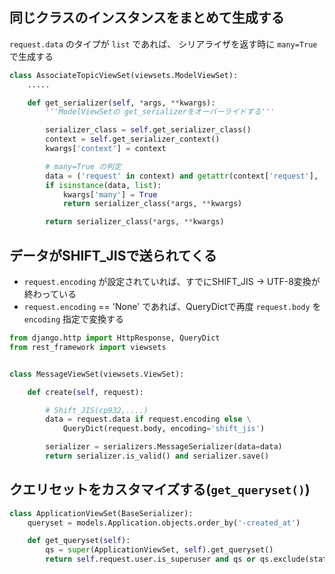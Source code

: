## 同じクラスのインスタンスをまとめて生成する

`request.data` のタイプが `list` であれば、 シリアライザを返す時に `many=True` で生成する

~~~py
class AssociateTopicViewSet(viewsets.ModelViewSet):
    .....

    def get_serializer(self, *args, **kwargs):
        '''ModelViewSetの get_serializerをオーバーライドする'''

        serializer_class = self.get_serializer_class()
        context = self.get_serializer_context()
        kwargs['context'] = context

        # many=True の判定
        data = ('request' in context) and getattr(context['request'], 'data', None)
        if isinstance(data, list):
            kwargs['many'] = True
            return serializer_class(*args, **kwargs)

        return serializer_class(*args, **kwargs)
~~~        


## データがSHIFT_JISで送られてくる

- `request.encoding` が設定されていれば、すでにSHIFT_JIS -> UTF-8変換が終わっている
- `request.encoding` == 'None' であれば、QueryDictで再度 `request.body` を `encoding` 指定で変換する

~~~py
from django.http import HttpResponse, QueryDict
from rest_framework import viewsets


class MessageViewSet(viewsets.ViewSet):

    def create(self, request):

        # Shift_JIS(cp932,....)
        data = request.data if request.encoding else \
            QueryDict(request.body, encoding='shift_jis')

        serializer = serializers.MessageSerializer(data=data)
        return serializer.is_valid() and serializer.save()
~~~        

## クエリセットをカスタマイズする(`get_queryset()`)

~~~py
class ApplicationViewSet(BaseSerializer):
    queryset = models.Application.objects.order_by('-created_at')

    def get_queryset(self):
        qs = super(ApplicationViewSet, self).get_queryset()
        return self.request.user.is_superuser and qs or qs.exclude(status__isnull=True) # NOQA
~~~
